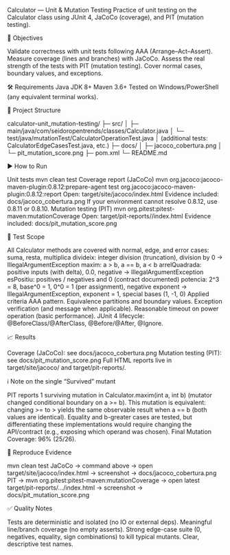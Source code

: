 Calculator — Unit & Mutation Testing
Practice of unit testing on the Calculator class using JUnit 4, JaCoCo (coverage), and PIT (mutation testing).

🎯 Objectives

Validate correctness with unit tests following AAA (Arrange–Act–Assert).
Measure coverage (lines and branches) with JaCoCo.
Assess the real strength of the tests with PIT (mutation testing).
Cover normal cases, boundary values, and exceptions.

🛠 Requirements
Java JDK 8+
Maven 3.6+
Tested on Windows/PowerShell (any equivalent terminal works).

📂 Project Structure

calculator-unit_mutation-testing/
├─ src/
│  ├─ main/java/com/seidoropentrends/classes/Calculator.java
│  └─ test/java/mutationTest/CalculatorOperationTest.java
│        (additional tests: CalculatorEdgeCasesTest.java, etc.)
├─ docs/
│  ├─ jacoco_cobertura.png
│  └─ pit_mutation_score.png
├─ pom.xml
└─ README.md

▶️ How to Run

Unit tests
mvn clean test
Coverage report (JaCoCo)
mvn org.jacoco:jacoco-maven-plugin:0.8.12:prepare-agent test org.jacoco:jacoco-maven-plugin:0.8.12:report
Open: target/site/jacoco/index.html
Evidence included: docs/jacoco_cobertura.png
If your environment cannot resolve 0.8.12, use 0.8.11 or 0.8.10.
Mutation testing (PIT)
mvn org.pitest:pitest-maven:mutationCoverage
Open: target/pit-reports/<timestamp>/index.html
Evidence included: docs/pit_mutation_score.png

🧪 Test Scope

All Calculator methods are covered with normal, edge, and error cases:
suma, resta, multiplica
divideix: integer division (truncation), division by 0 → IllegalArgumentException
maxim: a > b, a == b, a < b
arrelQuadrada: positive inputs (with delta), 0.0, negative → IllegalArgumentException
esPositiu: positives / negatives and 0 (contract documented)
potencia: 2^3 = 8, base^0 = 1, 0^0 = 1 (per assignment), negative exponent → IllegalArgumentException, exponent = 1, special bases (1, -1, 0)
Applied criteria
AAA pattern.
Equivalence partitions and boundary values.
Exception verification (and message when applicable).
Reasonable timeout on power operation (basic performance).
JUnit 4 lifecycle: @BeforeClass/@AfterClass, @Before/@After, @Ignore.

📈 Results

Coverage (JaCoCo): see docs/jacoco_cobertura.png
Mutation testing (PIT): see docs/pit_mutation_score.png
Full HTML reports live in target/site/jacoco/ and target/pit-reports/.

ℹ️ Note on the single “Survived” mutant

PIT reports 1 surviving mutation in Calculator.maxim(int a, int b) (mutator changed conditional boundary on a >= b).
This mutation is equivalent: changing >= to > yields the same observable result when a == b (both values are identical). Equality and b-greater cases are tested, but differentiating these implementations would require changing the API/contract (e.g., exposing which operand was chosen).
Final Mutation Coverage: 96% (25/26).

🔁 Reproduce Evidence

mvn clean test
JaCoCo → command above → open target/site/jacoco/index.html → screenshot → docs/jacoco_cobertura.png
PIT → mvn org.pitest:pitest-maven:mutationCoverage → open latest target/pit-reports/.../index.html → screenshot → docs/pit_mutation_score.png

✅ Quality Notes

Tests are deterministic and isolated (no IO or external deps).
Meaningful line/branch coverage (no empty asserts).
Strong edge-case suite (0, negatives, equality, sign combinations) to kill typical mutants.
Clear, descriptive test names.
